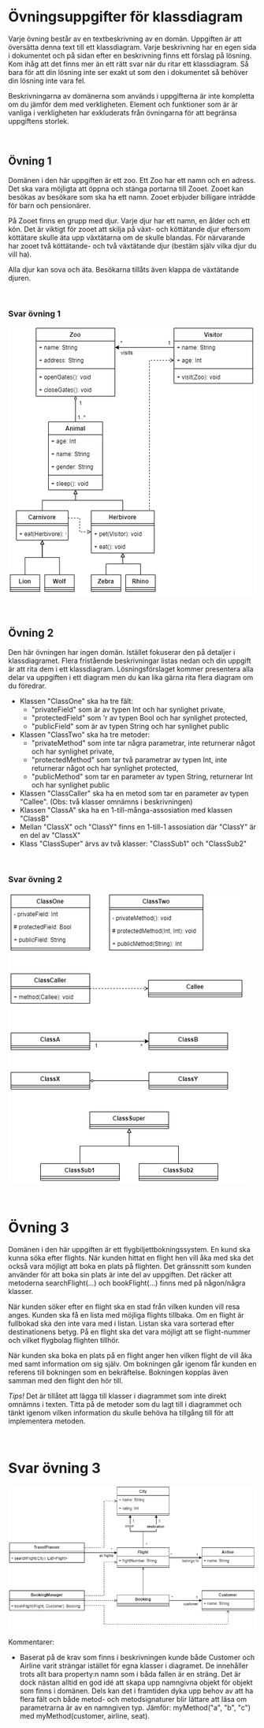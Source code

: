 # Övningsuppgifter för klassdiagram

Varje övning består av en textbeskrivning av en domän. Uppgiften är att översätta denna text till ett klassdiagram. Varje beskrivning har en egen sida i dokumentet och på sidan efter en beskrivning finns ett förslag på lösning. Kom ihåg att det finns mer än ett rätt svar när du ritar ett klassdiagram. Så bara för att din lösning inte ser exakt ut som den i dokumentet så behöver din lösning inte vara fel.

Beskrivningarna av domänerna som används i uppgifterna är inte kompletta om du jämför dem med verkligheten. Element och funktioner som är är vanliga i verkligheten har exkluderats från övningarna för att begränsa uppgiftens storlek.

<div style="page-break-after: always; visibility: hidden">
\pagebreak
</div>

## Övning 1

Domänen i den här uppgiften är ett zoo. Ett Zoo har ett namn och en adress. Det ska vara möjligta att öppna och stänga portarna till Zooet. Zooet kan besökas av besökare som ska ha ett namn. Zooet erbjuder billigare inträdde för barn och pensionärer.

På Zooet finns en grupp med djur. Varje djur har ett namn, en ålder och ett kön. Det är viktigt för zooet att skilja på växt- och köttätande djur eftersom köttätare skulle äta upp växtätarna om de skulle blandas. För närvarande har zooet två köttätande- och två växtätande djur (bestäm själv vilka djur du vill ha).

Alla djur kan sova och äta. Besökarna tillåts även klappa de växtätande djuren.

<div style="page-break-after: always; visibility: hidden">
\pagebreak
</div>

### Svar övning 1

![](exercise_1_proposal.png)

<div style="page-break-after: always; visibility: hidden">
\pagebreak
</div>

## Övning 2

Den här övningen har ingen domän. Istället fokuserar den på detaljer i klassdiagramet. Flera fristående beskrivningar listas nedan och din uppgift är att rita dem i ett klassdiagram. Lösningsförslaget kommer presentera alla delar va uppgiften i ett diagram men du kan lika gärna rita flera diagram om du föredrar.

* Klassen "ClassOne" ska ha tre fält:
  * "privateField" som är av typen Int och har synlighet private,
  * "protectedField" som 'r av typen Bool och har synlighet protected,
  * "publicField" som är av typen String och har synlighet public
* Klassen "ClassTwo" ska ha tre metoder:
  * "privateMethod" som inte tar några parametrar, inte returnerar något och har synlighet private,
  * "protectedMethod" som tar två parametrar av typen Int, inte returnerar något och har synlighet protected,
  * "publicMethod" som tar en parameter av typen String, returnerar Int och har synlighet public
* Klassen "ClassCaller" ska ha en metod som tar en parameter av typen "Callee". (Obs: två klasser omnämns i beskrivningen)
* Klassen "ClassA" ska ha en 1-till-många-assosiation med klassen "ClassB"
* Mellan "ClassX" och "ClassY" finns en 1-till-1 assosiation där "ClassY" är en del av "ClassX"
* Klass "ClassSuper" ärvs av två klasser: "ClassSub1" och "ClassSub2"

<div style="page-break-after: always; visibility: hidden">
\pagebreak
</div>

### Svar övning 2

![](exercise_2_proposal.png)

<div style="page-break-after: always; visibility: hidden">
\pagebreak
</div>

# Övning 3

Domänen i den här uppgiften är ett flygbiljettbokningssystem. En kund ska kunna söka efter flights. När kunden hittat en flight hen vill åka med ska det också vara möjligt att boka en plats på flighten. Det gränssnitt som kunden använder för att boka sin plats är inte del av uppgiften. Det räcker att metoderna searchFlight(...) och bookFlight(...) finns med på någon/några klasser.

När kunden söker efter en flight ska en stad från vilken kunden vill resa anges. Kunden ska få en lista med möjliga flights tillbaka. Om en flight är fullbokad ska den inte vara med i listan. Listan ska vara sorterad efter destinationens betyg. På en flight ska det vara möjligt att se flight-nummer och vilket flygbolag flighten tillhör.

När kunden ska boka en plats på en flight anger hen vilken flight de vill åka med samt information om sig själv. Om bokningen går igenom får kunden en referens till bokningen som en bekräftelse. Bokningen kopplas även samman med den flight den hör till.

*Tips!* Det är tillåtet att lägga till klasser i diagrammet som inte direkt omnämns i texten. Titta på de metoder som du lagt till i diagrammet och tänkt igenom vilken information du skulle behöva ha tillgång till för att implementera metoden.

<div style="page-break-after: always; visibility: hidden">
\pagebreak
</div>

# Svar övning 3

![](exercise_3_proposal.png)

Kommentarer:
* Baserat på de krav som finns i beskrivningen kunde både Customer och Airline varit strängar istället för egna klasser i diagramet. De innehåller trots allt bara property:n namn som i båda fallen är en sträng. Det är dock nästan alltid en god idé att skapa upp namngivna objekt för objekt som finns i domänen. Dels kan det i framtiden dyka upp behov av att ha flera fält och både metod- och metodsignaturer blir lättare att läsa om parametrarna är av en namngiven typ. Jämför: myMethod("a", "b", "c") med myMethod(customer, airline, seat).
